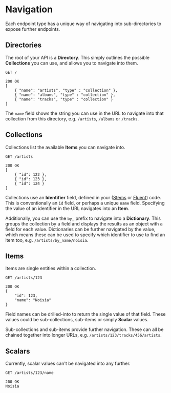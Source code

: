 # Navigation

Each endpoint type has a unique way of navigating into sub-directories to expose further endpoints.

## Directories

The root of your API is a **Directory**. This simply outlines the possible **Collections** you can use, and allows you to navigate into them.

```http
GET /

200 OK
[
    { "name": "artists", "type" : "collection" },
    { "name": "albums", "type" : "collection" },
    { "name": "tracks", "type" : "collection" }
]
```

The `name` field shows the string you can use in the URL to navigate into that collection from this directory, e.g. `/artists`, `/albums` or `/tracks`.

## Collections

Collections list the available **Items** you can navigate into.

```http
GET /artists

200 OK
[
    { "id": 122 },
    { "id": 123 },
    { "id": 124 }
]
```

Collections use an **Identifier** field, defined in your ([Stems](../stems/stems-intro.md) or [Fluent](../fluent/fluent-intro.md)) code. This is conventionally an `id` field, or perhaps a unique `name` field. Specifying the value of an identifier in the URL navigates into an **Item**.

Additionally, you can use the `by_` prefix to navigate into a **Dictionary**. This groups the collection by a field and displays the results as an object with a field for each value. Dictionaries can be further navigated by the value, which means these can be used to specify which identifier to use to find an item too, e.g. `/artists/by_name/noisia`.

## Items

Items are single entities within a collection.

```http
GET /artists/123

200 OK
{
    "id": 123,
    "name": "Noisia"
}
```

Field names can be drilled-into to return the single value of that field. These values could be sub-collections, sub-items or simply **Scalar** values.

Sub-collections and sub-items provide further navigation. These can all be chained together into longer URLs, e.g. `/artists/123/tracks/456/artists`.

## Scalars

Currently, scalar values can't be navigated into any further.

```http
GET /artists/123/name

200 OK
Noisia
```
